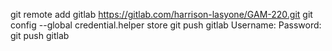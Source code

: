git remote add gitlab <https://gitlab.com/harrison-lasyone/GAM-220.git>
git config --global credential.helper store
git push gitlab
Username: <HiLmHarr>
Password: <glpat-cbtezNxXyG5xuupqCT6G>
git push gitlab <GAM-220>